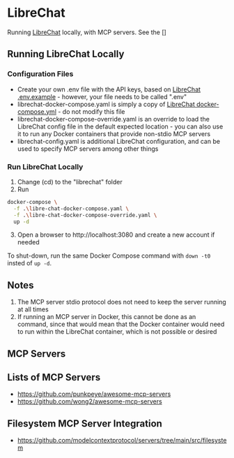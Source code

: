 # LibreChat

Running [LibreChat](https://github.com/danny-avila/LibreChat) locally, with MCP servers. See the []

## Running LibreChat Locally

### Configuration Files

- Create your own .env file with the API keys, based on [LibreChat .env.example](https://github.com/danny-avila/LibreChat/blob/main/.env.example) - however, your file needs to be called ".env"
- librechat-docker-compose.yaml is simply a copy of [LibreChat docker-compose.yml](https://github.com/danny-avila/LibreChat/blob/main/docker-compose.yml) - do not modify this file
- librechat-docker-compose-override.yaml is an override to load the LibreChat config file in the default expected location - you can also use it to run any Docker containers that provide non-stdio MCP servers
- librechat-config.yaml is additional LibreChat configuration, and can be used to specify MCP servers among other things


### Run LibreChat Locally

1. Change (cd) to the "librechat" folder
2. Run
```sh
docker-compose \
  -f .\libre-chat-docker-compose.yaml \
  -f .\libre-chat-docker-compose-override.yaml \
  up -d
```
3. Open a browser to http://localhost:3080 and create a new account if needed

To shut-down, run the same Docker Compose command with `down -t0` insted of `up -d`.



## Notes

1. The MCP server stdio protocol does not need to keep the server running at all times
2. If running an MCP server in Docker, this cannot be done as an command, since that would mean that the Docker container would need to run within the LibreChat container, which is not possible or desired


## MCP Servers

## Lists of MCP Servers
- https://github.com/punkpeye/awesome-mcp-servers
- https://github.com/wong2/awesome-mcp-servers

## Filesystem MCP Server Integration
- https://github.com/modelcontextprotocol/servers/tree/main/src/filesystem
